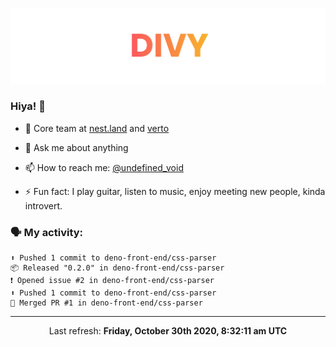 
![](https://github.com/divy-work/divy-work/raw/master/assets/divy.png)

### Hiya! 👋

- 🔭 Core team at [nest.land](https://github.com/nestdotland/nest.land) and [verto](https://github.com/useverto/verto)

- 💬 Ask me about anything

- 📫 How to reach me: [@undefined_void](https://instagram.com/divy.exe)

- ⚡ Fun fact: I play guitar, listen to music, enjoy meeting new people, kinda introvert.

### 🗣 My activity:

```
⬆️ Pushed 1 commit to deno-front-end/css-parser
📦 Released "0.2.0" in deno-front-end/css-parser
❗️ Opened issue #2 in deno-front-end/css-parser
⬆️ Pushed 1 commit to deno-front-end/css-parser
🎉 Merged PR #1 in deno-front-end/css-parser
```

------------
<p align="center">Last refresh: <b>Friday, October 30th 2020, 8:32:11 am UTC</b></p>
